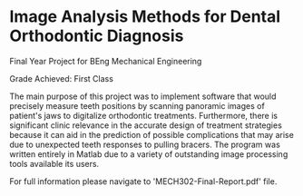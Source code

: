 # Image Analysis Methods for Dental Orthodontic Diagnosis

Final Year Project for BEng Mechanical Engineering

Grade Achieved: First Class

The main purpose of this project was to implement software that would precisely measure teeth positions by scanning panoramic images of patient's jaws to digitalize orthodontic treatments. Furthermore, there is significant clinic relevance in the accurate design of treatment strategies because it can aid in the prediction of possible complications that may arise due to unexpected teeth responses to pulling bracers. The program was written entirely in Matlab due to a variety of outstanding image processing tools available its users.

For full information please navigate to 'MECH302-Final-Report.pdf' file.

